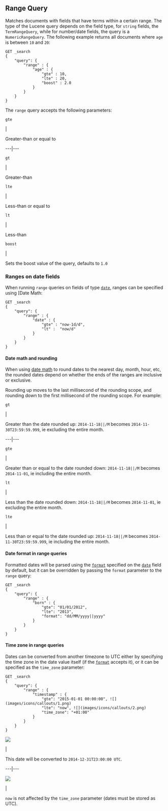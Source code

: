 ## Range Query

Matches documents with fields that have terms within a certain range. The type of the Lucene query depends on the field type, for `string` fields, the `TermRangeQuery`, while for number/date fields, the query is a `NumericRangeQuery`. The following example returns all documents where `age` is between `10` and `20`:
    
    
    GET _search
    {
        "query": {
            "range" : {
                "age" : {
                    "gte" : 10,
                    "lte" : 20,
                    "boost" : 2.0
                }
            }
        }
    }

The `range` query accepts the following parameters:

`gte`

| 

Greater-than or equal to   
  
---|---  
  
`gt`

| 

Greater-than   
  
`lte`

| 

Less-than or equal to   
  
`lt`

| 

Less-than   
  
`boost`

| 

Sets the boost value of the query, defaults to `1.0`  
  
### Ranges on date fields

When running `range` queries on fields of type [`date`](date.html "Date datatype"), ranges can be specified using [Date Math:
    
    
    GET _search
    {
        "query": {
            "range" : {
                "date" : {
                    "gte" : "now-1d/d",
                    "lt" :  "now/d"
                }
            }
        }
    }

#### Date math and rounding

When using [date math](common-options.html#date-math "Date Mathedit") to round dates to the nearest day, month, hour, etc, the rounded dates depend on whether the ends of the ranges are inclusive or exclusive.

Rounding up moves to the last millisecond of the rounding scope, and rounding down to the first millisecond of the rounding scope. For example:

`gt`

| 

Greater than the date rounded up: `2014-11-18||/M` becomes `2014-11-30T23:59:59.999`, ie excluding the entire month.   
  
---|---  
  
`gte`

| 

Greater than or equal to the date rounded down: `2014-11-18||/M` becomes `2014-11-01`, ie including the entire month.   
  
`lt`

| 

Less than the date rounded down: `2014-11-18||/M` becomes `2014-11-01`, ie excluding the entire month.   
  
`lte`

| 

Less than or equal to the date rounded up: `2014-11-18||/M` becomes `2014-11-30T23:59:59.999`, ie including the entire month.   
  
#### Date format in range queries

Formatted dates will be parsed using the [`format`](mapping-date-format.html "format") specified on the [`date`](date.html "Date datatype") field by default, but it can be overridden by passing the `format` parameter to the `range` query:
    
    
    GET _search
    {
        "query": {
            "range" : {
                "born" : {
                    "gte": "01/01/2012",
                    "lte": "2013",
                    "format": "dd/MM/yyyy||yyyy"
                }
            }
        }
    }

#### Time zone in range queries

Dates can be converted from another timezone to UTC either by specifying the time zone in the date value itself (if the [`format`](mapping-date-format.html "format") accepts it), or it can be specified as the `time_zone` parameter:
    
    
    GET _search
    {
        "query": {
            "range" : {
                "timestamp" : {
                    "gte": "2015-01-01 00:00:00", ![](images/icons/callouts/1.png)
                    "lte": "now", ![](images/icons/callouts/2.png)
                    "time_zone": "+01:00"
                }
            }
        }
    }

![](images/icons/callouts/1.png)

| 

This date will be converted to `2014-12-31T23:00:00 UTC`.   
  
---|---  
  
![](images/icons/callouts/2.png)

| 

`now` is not affected by the `time_zone` parameter (dates must be stored as UTC). 
